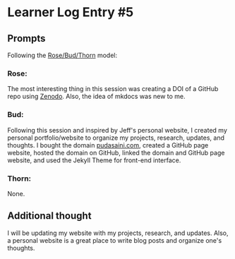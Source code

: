# Learner Log Entry #5

## Prompts
Following the [Rose/Bud/Thorn](https://www.panoramaed.com/blog/rose-bud-thorn-activity-and-worksheet#:~:text=%22Rose%2C%20Bud%2C%20Thorn%22%20is%20a%20mindful%20design%2D,day%2C%20week%2C%20or%20month.) model:

### Rose:
The most interesting thing in this session was creating a DOI of a GitHub repo using [Zenodo](https://zenodo.org/). Also, the idea of mkdocs was new to me.

### Bud:
Following this session and inspired by Jeff's personal website, I created my personal portfolio/website to organize my projects, research, updates, and thoughts. I bought the domain [pudasaini.com](https://pudasaini.com/), created a GitHub page website, hosted the domain on GitHub, linked the domain and GitHub page website, and used the Jekyll Theme for front-end interface.

### Thorn:
None.

## Additional thought
I will be updating my website with my projects, research, and updates. Also, a personal website is a great place to write blog posts and organize one's thoughts.
